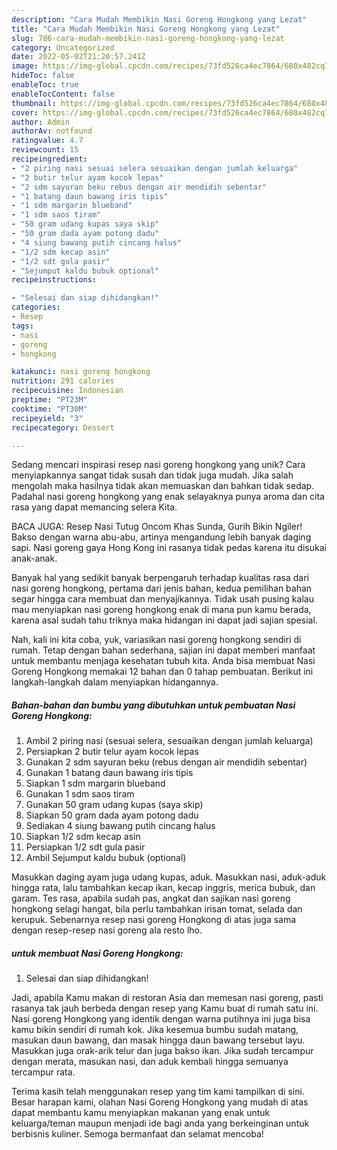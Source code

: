 ```yaml
---
description: "Cara Mudah Membikin Nasi Goreng Hongkong yang Lezat"
title: "Cara Mudah Membikin Nasi Goreng Hongkong yang Lezat"
slug: 786-cara-mudah-membikin-nasi-goreng-hongkong-yang-lezat
category: Uncategorized
date: 2022-05-02T21:20:57.241Z
image: https://img-global.cpcdn.com/recipes/73fd526ca4ec7864/680x482cq70/nasi-goreng-hongkong-foto-resep-utama.jpg
hideToc: false
enableToc: true
enableTocContent: false
thumbnail: https://img-global.cpcdn.com/recipes/73fd526ca4ec7864/680x482cq70/nasi-goreng-hongkong-foto-resep-utama.jpg
cover: https://img-global.cpcdn.com/recipes/73fd526ca4ec7864/680x482cq70/nasi-goreng-hongkong-foto-resep-utama.jpg
author: Admin
authorAv: notfound
ratingvalue: 4.7
reviewcount: 15
recipeingredient:
- "2 piring nasi sesuai selera sesuaikan dengan jumlah keluarga"
- "2 butir telur ayam kocok lepas"
- "2 sdm sayuran beku rebus dengan air mendidih sebentar"
- "1 batang daun bawang iris tipis"
- "1 sdm margarin blueband"
- "1 sdm saos tiram"
- "50 gram udang kupas saya skip"
- "50 gram dada ayam potong dadu"
- "4 siung bawang putih cincang halus"
- "1/2 sdm kecap asin"
- "1/2 sdt gula pasir"
- "Sejumput kaldu bubuk optional"
recipeinstructions:

- "Selesai dan siap dihidangkan!"
categories:
- Resep
tags:
- nasi
- goreng
- hongkong

katakunci: nasi goreng hongkong 
nutrition: 291 calories
recipecuisine: Indonesian
preptime: "PT23M"
cooktime: "PT30M"
recipeyield: "3"
recipecategory: Dessert

---
```





Sedang mencari inspirasi resep nasi goreng hongkong yang unik? Cara menyiapkannya sangat tidak susah dan tidak juga mudah. Jika salah mengolah maka hasilnya tidak akan memuaskan dan bahkan tidak sedap. Padahal nasi goreng hongkong yang enak selayaknya punya aroma dan cita rasa yang dapat memancing selera Kita.





BACA JUGA: Resep Nasi Tutug Oncom Khas Sunda, Gurih Bikin Ngiler! Bakso dengan warna abu-abu, artinya mengandung lebih banyak daging sapi. Nasi goreng gaya Hong Kong ini rasanya tidak pedas karena itu disukai anak-anak.

Banyak hal yang sedikit banyak berpengaruh terhadap kualitas rasa dari nasi goreng hongkong, pertama dari jenis bahan, kedua pemilihan bahan segar hingga cara membuat dan menyajikannya. Tidak usah pusing kalau mau menyiapkan nasi goreng hongkong enak di mana pun kamu berada, karena asal sudah tahu triknya maka hidangan ini dapat jadi sajian spesial.






Nah, kali ini kita coba, yuk, variasikan nasi goreng hongkong sendiri di rumah. Tetap dengan bahan sederhana, sajian ini dapat memberi manfaat untuk membantu menjaga kesehatan tubuh kita. Anda bisa membuat Nasi Goreng Hongkong memakai 12 bahan dan 0 tahap pembuatan. Berikut ini langkah-langkah dalam menyiapkan hidangannya.

<!--inarticleads1-->

##### Bahan-bahan dan bumbu yang dibutuhkan untuk pembuatan Nasi Goreng Hongkong:

1. Ambil 2 piring nasi (sesuai selera, sesuaikan dengan jumlah keluarga)
1. Persiapkan 2 butir telur ayam kocok lepas
1. Gunakan 2 sdm sayuran beku (rebus dengan air mendidih sebentar)
1. Gunakan 1 batang daun bawang iris tipis
1. Siapkan 1 sdm margarin blueband
1. Gunakan 1 sdm saos tiram
1. Gunakan 50 gram udang kupas (saya skip)
1. Siapkan 50 gram dada ayam potong dadu
1. Sediakan 4 siung bawang putih cincang halus
1. Siapkan 1/2 sdm kecap asin
1. Persiapkan 1/2 sdt gula pasir
1. Ambil Sejumput kaldu bubuk (optional)


Masukkan daging ayam juga udang kupas, aduk. Masukkan nasi, aduk-aduk hingga rata, lalu tambahkan kecap ikan, kecap inggris, merica bubuk, dan garam. Tes rasa, apabila sudah pas, angkat dan sajikan nasi goreng hongkong selagi hangat, bila perlu tambahkan irisan tomat, selada dan kerupuk. Sebenarnya resep nasi goreng Hongkong di atas juga sama dengan resep-resep nasi goreng ala resto lho. 

<!--inarticleads2-->

#####  untuk membuat Nasi Goreng Hongkong:


1. Selesai dan siap dihidangkan!

Jadi, apabila Kamu makan di restoran Asia dan memesan nasi goreng, pasti rasanya tak jauh berbeda dengan resep yang Kamu buat di rumah satu ini. Nasi goreng Hongkong yang identik dengan warna putihnya ini juga bisa kamu bikin sendiri di rumah kok. Jika kesemua bumbu sudah matang, masukan daun bawang, dan masak hingga daun bawang tersebut layu. Masukkan juga orak-arik telur dan juga bakso ikan. Jika sudah tercampur dengan merata, masukan nasi, dan aduk kembali hingga semuanya tercampur rata. 

Terima kasih telah menggunakan resep yang tim kami tampilkan di sini. Besar harapan kami, olahan Nasi Goreng Hongkong yang mudah di atas dapat membantu kamu menyiapkan makanan yang enak untuk keluarga/teman maupun menjadi ide bagi anda yang berkeinginan untuk berbisnis kuliner. Semoga bermanfaat dan selamat mencoba!
